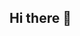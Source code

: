 ## Hi there 👋

<!--
**haseo31/haseo31** is a ✨ _special_ ✨ repository because its `README.md` (this file) appears on your GitHub profile.

Here are some ideas to get you started:

- 🔭 I’m currently studying on STI College ...
- 🌱 I’m currently learning Java Language ...
- 👯 I’m looking to collaborate on github...
- 🤔 I’m looking for help with my journey on programming ...
- 💬 Ask me about anything...
- 📫 How to reach me: reach me through my gmail ...
- 😄 Pronouns: he/him...
- ⚡ Fun fact: I want to maximize my potential...
-->
